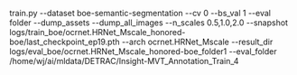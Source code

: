 train.py --dataset boe-semantic-segmentation --cv 0 --bs_val 1 --eval folder --dump_assets --dump_all_images --n_scales 0.5,1.0,2.0 --snapshot logs/train_boe/ocrnet.HRNet_Mscale_honored-boe/last_checkpoint_ep19.pth --arch ocrnet.HRNet_Mscale --result_dir logs/eval_boe/ocrnet.HRNet_Mscale_honored-boe_folder1 --eval_folder /home/wj/ai/mldata/DETRAC/Insight-MVT_Annotation_Train_4
